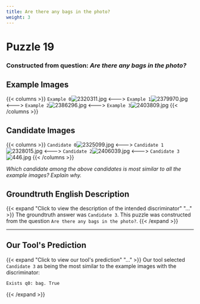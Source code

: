```yaml
---
title: Are there any bags in the photo?
weight: 3
---
```


# Puzzle 19
### Constructed from question: _Are there any bags in the photo?_


## Example Images
{{< columns >}}
`Example 0`![2320311.jpg](/gqa_images/2320311.jpg)
<--->
`Example 1`![2379970.jpg](/gqa_images/2379970.jpg)
<--->
`Example 2`![2386296.jpg](/gqa_images/2386296.jpg)
<--->
`Example 3`![2403809.jpg](/gqa_images/2403809.jpg)
{{< /columns >}}

## Candidate Images
{{< columns >}}
`Candidate 0`![2325099.jpg](/gqa_images/2325099.jpg)
<--->
`Candidate 1`![2328015.jpg](/gqa_images/2328015.jpg)
<--->
`Candidate 2`![2406039.jpg](/gqa_images/2406039.jpg)
<--->
`Candidate 3`![446.jpg](/gqa_images/446.jpg)
{{< /columns >}}

*Which candidate among the above candidates is most similar to all the example images? Explain why.*

## Groundtruth English Description

{{< expand "Click to view the description of the intended discriminator" "..." >}}
The groundtruth answer was `Candidate 3`. This puzzle was constructed from the question `Are there any bags in the photo?`.
{{< /expand >}}

---

## Our Tool's Prediction

{{< expand "Click to view our tool's prediction" "..." >}}
Our tool selected `Candidate 3` as being the most similar to the example images with the discriminator:
```plaintext
Exists q0: bag. True
```
{{< /expand >}}
